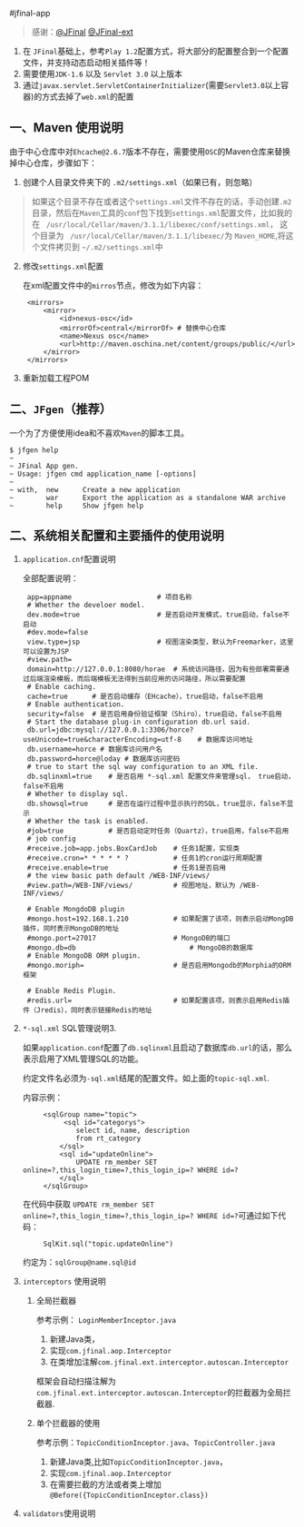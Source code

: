 #jfinal-app

> 感谢：[@JFinal](http://git.oschina.net/jfinal/jfinal) [@JFinal-ext](http://git.oschina.net/zhouleib1412/jfinal-ext)

1. 在 `JFinal`基础上，参考`Play 1.2`配置方式，将大部分的配置整合到一个配置文件，并支持动态启动相关插件等！
2. 需要使用`JDK-1.6` 以及 `Servlet 3.0` 以上版本
3. 通过`javax.servlet.ServletContainerInitializer`(需要`Servlet3.0`以上容器)的方式去掉了`web.xml`的配置


## 一、Maven 使用说明

由于中心仓库中对`Ehcache@2.6.7`版本不存在，需要使用`OSC`的Maven仓库来替换掉中心仓库，步骤如下：

1. 创建个人目录文件夹下的 `.m2/settings.xml`（如果已有，则忽略）
> 如果这个目录不存在或者这个`settings.xml`文件不存在的话，手动创建`.m2`目录，然后在`Maven`工具的`conf`包下找到`settings.xml`配置文件，比如我的在 ` /usr/local/Cellar/maven/3.1.1/libexec/conf/settings.xml`， 这个目录为 ` /usr/local/Cellar/maven/3.1.1/libexec/`为 `Maven_HOME`,将这个文件拷贝到 `~/.m2/settings.xml`中
2. 修改`settings.xml`配置

	在xml配置文件中的`mirros`节点，修改为如下内容：
	
		<mirrors>
			<mirror>
				<id>nexus-osc</id>
				<mirrorOf>central</mirrorOf> # 替换中心仓库
				<name>Nexus osc</name>
				<url>http://maven.oschina.net/content/groups/public/</url>
			</mirror>
		</mirrors>
	
3. 重新加载工程POM

## 二、`JFgen`（推荐）

一个为了方便使用idea和不喜欢`Maven`的脚本工具。

	$ jfgen help
	~
	~ JFinal App gen.
	~ Usage: jfgen cmd application_name [-options]
	~
	~ with,  new      Create a new application
	~        war      Export the application as a standalone WAR archive
	~        help     Show jfgen help
	
## 二、系统相关配置和主要插件的使用说明

1. `application.cnf`配置说明

	全部配置说明：
	
		app=appname						# 项目名称
		# Whether the develoer model.
		dev.mode=true					# 是否启动开发模式，true启动，false不启动
		#dev.mode=false
		view.type=jsp					# 视图渲染类型，默认为Freemarker，这里可以设置为JSP
		#view.path=
		domain=http://127.0.0.1:8080/horae	# 系统访问路径，因为有些部署需要通过后端渲染模板，而后端模板无法得到当前应用的访问路径，所以需要配置
		# Enable caching.
		cache=true		# 是否启动缓存（EHcache），true启动，false不启用
		# Enable authentication.
		security=false	# 是否启用身份验证框架（Shiro），true启动，false不启用
		# Start the database plug-in configuration db.url said.
		db.url=jdbc:mysql://127.0.0.1:3306/horce?useUnicode=true&characterEncoding=utf-8	# 数据库访问地址
		db.username=horce # 数据库访问用户名
		db.password=horce@loday	# 数据库访问密码
		# true to start the sql way configuration to an XML file.
		db.sqlinxml=true 	# 是否启用 *-sql.xml 配置文件来管理sql， true启动，false不启用
		# Whether to display sql. 
		db.showsql=true   	# 是否在运行过程中显示执行的SQL，true显示，false不显示
		# Whether the task is enabled.
		#job=true  			# 是否启动定时任务（Quartz），true启用，false不启用
		# job config
		#receive.job=app.jobs.BoxCardJob	# 任务1配置，实现类
		#receive.cron=* * * * * ?			# 任务1的cron运行周期配置
		#receive.enable=true				# 任务1是否启用
		# the view basic path default /WEB-INF/views/
		#view.path=/WEB-INF/views/			# 视图地址，默认为 /WEB-INF/views/

		# Enable MongdoDB plugin
		#mongo.host=192.168.1.210			# 如果配置了该项，则表示启动MongDB插件，同时表示MongoDB的地址
		#mongo.port=27017					# MongoDB的端口
		#mongo.db=db							# MongoDB的数据库
		# Enable MongoDB ORM plugin.
		#mongo.moriph=						# 是否启用Mongodb的Morphia的ORM框架

		# Enable Redis Plugin.
		#redis.url=							# 如果配置该项，则表示启用Redis插件（Jredis），同时表示链接Redis的地址

2. `*-sql.xml` SQL管理说明3. 

	如果`application.conf`配置了`db.sqlinxml`且启动了数据库`db.url`的话，那么表示启用了XML管理SQL的功能。
	
	约定文件名必须为`-sql.xml`结尾的配置文件。如上面的`topic-sql.xml`.
	
	内容示例：
			
			<sqlGroup name="topic">
   				 <sql id="categorys">
        			select id, name, description
        			from rt_category
    			</sql>
    			<sql id="updateOnline">
        			UPDATE rm_member SET online=?,this_login_time=?,this_login_ip=? WHERE id=?
    			</sql>
			</sqlGroup>
	
	在代码中获取 `UPDATE rm_member SET online=?,this_login_time=?,this_login_ip=? WHERE id=?`可通过如下代码：
	
			SqlKit.sql("topic.updateOnline")
	
	约定为：`sqlGroup@name.sql@id`
	
3. `interceptors` 使用说明

	1. 全局拦截器
		
		参考示例： `LoginMemberInceptor.java`
		
		1. 新建Java类，
		2. 实现`com.jfinal.aop.Interceptor`
		2. 在类增加注解`com.jfinal.ext.interceptor.autoscan.Interceptor`
		
		框架会自动扫描注解为`com.jfinal.ext.interceptor.autoscan.Interceptor`的拦截器为全局拦截器.
		
	2. 单个拦截器的使用
		
		参考示例：`TopicConditionInceptor.java`、`TopicController.java`
		
		1. 新建Java类,比如`TopicConditionInceptor.java`，
		2. 实现`com.jfinal.aop.Interceptor`
		3. 在需要拦截的方法或者类上增加 `@Before({TopicConditionInceptor.class})`

4. `validators`使用说明

